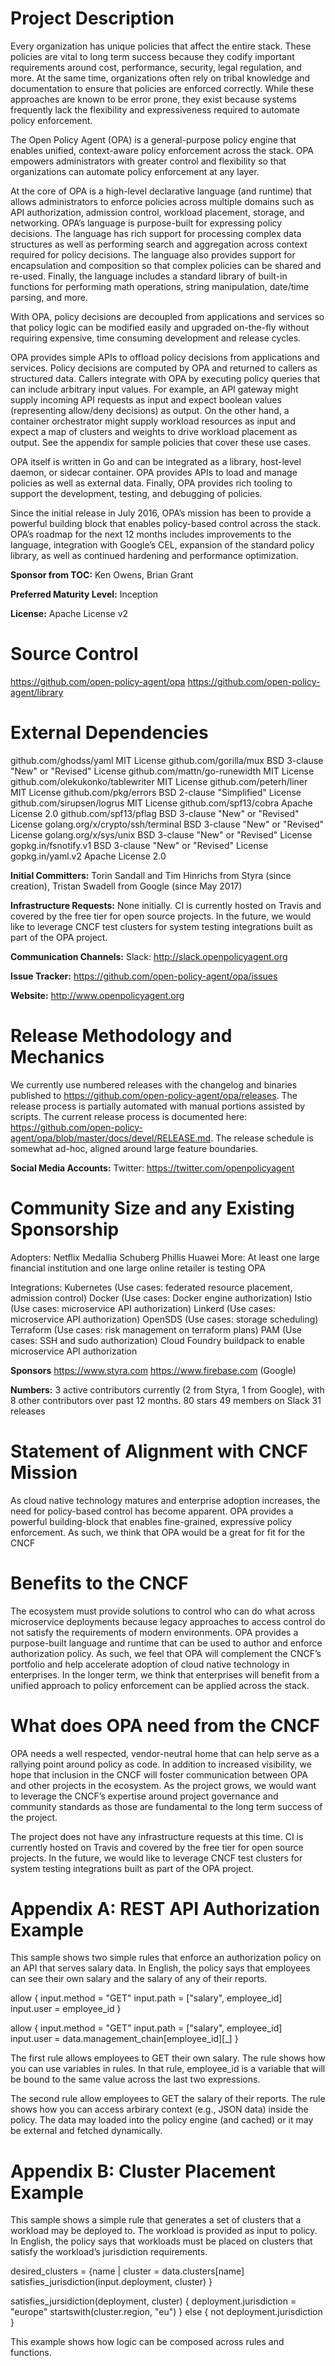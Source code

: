 # Project Description

Every organization has unique policies that affect the entire stack. These policies are vital to long term success because they codify
important requirements around cost, performance, security, legal regulation, and more. At the same time, organizations often rely on
tribal knowledge and documentation to ensure that policies are enforced correctly. While these approaches are known to be error prone,
they exist because systems frequently lack the flexibility and expressiveness required to automate policy enforcement.

The Open Policy Agent (OPA) is a general-purpose policy engine that enables unified, context-aware policy enforcement across the stack.
OPA empowers administrators with greater control and flexibility so that organizations can automate policy enforcement at any layer.

At the core of OPA is a high-level declarative language (and runtime) that allows administrators to enforce policies across multiple
domains such as API authorization, admission control, workload placement, storage, and networking. OPA’s language is purpose-built for 
expressing policy decisions. The language has rich support for processing complex data structures as well as performing search and 
aggregation across context required for policy decisions. The language also provides support for encapsulation and composition so that 
complex policies can be shared and re-used. Finally, the language includes a standard library of built-in functions for performing math 
operations, string manipulation, date/time parsing, and more.

With OPA, policy decisions are decoupled from applications and services so that policy logic can be modified easily and upgraded 
on-the-fly without requiring expensive, time consuming development and release cycles.

OPA provides simple APIs to offload policy decisions from applications and services. Policy decisions are computed by OPA and returned 
to callers as structured data. Callers integrate with OPA by executing policy queries that can include arbitrary input values. For 
example, an API gateway might supply incoming API requests as input and expect boolean values (representing allow/deny decisions) as 
output. On the other hand, a container orchestrator might supply workload resources as input and expect a map of clusters and weights 
to drive workload placement as output. See the appendix for sample policies that cover these use cases.

OPA itself is written in Go and can be integrated as a library, host-level daemon, or sidecar container. OPA provides APIs to load and 
manage policies as well as external data. Finally, OPA provides rich tooling to support the development, testing, and debugging of 
policies.

Since the initial release in July 2016, OPA’s mission has been to provide a powerful building block that enables policy-based control 
across the stack. OPA’s roadmap for the next 12 months includes improvements to the language, integration with Google’s CEL, expansion 
of the standard policy library, as well as continued hardening and performance optimization.

**Sponsor from TOC:** Ken Owens, Brian Grant

**Preferred Maturity Level:** Inception

**License:** Apache License v2

# Source Control
https://github.com/open-policy-agent/opa
https://github.com/open-policy-agent/library

# External Dependencies

github.com/ghodss/yaml             MIT License
github.com/gorilla/mux             BSD 3-clause "New" or "Revised" License
github.com/mattn/go-runewidth      MIT License
github.com/olekukonko/tablewriter  MIT License
github.com/peterh/liner            MIT License
github.com/pkg/errors              BSD 2-clause "Simplified" License
github.com/sirupsen/logrus         MIT License
github.com/spf13/cobra             Apache License 2.0
github.com/spf13/pflag             BSD 3-clause "New" or "Revised" License
golang.org/x/crypto/ssh/terminal   BSD 3-clause "New" or "Revised" License
golang.org/x/sys/unix              BSD 3-clause "New" or "Revised" License
gopkg.in/fsnotify.v1               BSD 3-clause "New" or "Revised" License
gopkg.in/yaml.v2                   Apache License 2.0


**Initial Committers:** Torin Sandall and Tim Hinrichs from Styra (since creation), Tristan Swadell from Google (since May 2017)

**Infrastructure Requests:** None initially. CI is currently hosted on Travis and covered by the free tier for open source projects. In 
the future, we would like to leverage CNCF test clusters for system testing integrations built as part of the OPA project.

**Communication Channels:**
Slack: http://slack.openpolicyagent.org

**Issue Tracker:** https://github.com/open-policy-agent/opa/issues

**Website:** http://www.openpolicyagent.org

# Release Methodology and Mechanics

We currently use numbered releases with the changelog and binaries published to https://github.com/open-policy-agent/opa/releases. 
The release process is partially automated with manual portions assisted by scripts. The current release process is documented here: 
https://github.com/open-policy-agent/opa/blob/master/docs/devel/RELEASE.md. The release schedule is somewhat ad-hoc, aligned around 
large feature boundaries.

**Social Media Accounts:**
Twitter: https://twitter.com/openpolicyagent

# Community Size and any Existing Sponsorship

Adopters:
Netflix
Medallia
Schuberg Phillis
Huawei
More: At least one large financial institution and one large online retailer is testing OPA

Integrations:
Kubernetes (Use cases: federated resource placement, admission control)
Docker (Use cases: Docker engine authorization)
Istio (Use cases: microservice API authorization)
Linkerd (Use cases: microservice API authorization)
OpenSDS (Use cases: storage scheduling)
Terraform (Use cases: risk management on terraform plans)
PAM (Use cases: SSH and sudo authorization)
Cloud Foundry buildpack to enable microservice API authorization

**Sponsors**
https://www.styra.com
https://www.firebase.com (Google)

**Numbers:**
3 active contributors currently (2 from Styra, 1 from Google), with 8 other contributors over past 12 months.
80 stars
49 members on Slack
31 releases

# Statement of Alignment with CNCF Mission

As cloud native technology matures and enterprise adoption increases, the need for policy-based control has become apparent. OPA 
provides a powerful building-block that enables fine-grained, expressive policy enforcement.  As such, we think that OPA would be a 
great for fit for the CNCF

# Benefits to the CNCF

The ecosystem must provide solutions to control who can do what across microservice deployments because legacy approaches to access 
control do not satisfy the requirements of modern environments. OPA provides a purpose-built language and runtime that can be used to 
author and enforce authorization policy. As such, we feel that OPA will complement the CNCF’s portfolio and help accelerate adoption of 
cloud native technology in enterprises. In the longer term, we think that enterprises will benefit from a unified approach to policy 
enforcement can be applied across the stack.

# What does OPA need from the CNCF

OPA needs a well respected, vendor-neutral home that can help serve as a rallying point around policy as code. In addition to increased 
visibility, we hope that inclusion in the CNCF will foster communication between OPA and other projects in the ecosystem. As the project
grows, we would want to leverage the CNCF’s expertise around project governance and community standards as those are fundamental to the 
long term success of the project.

The project does not have any infrastructure requests at this time. CI is currently hosted on Travis and covered by the free tier for 
open source projects. In the future, we would like to leverage CNCF test clusters for system testing integrations built as part of the 
OPA project.

# Appendix A: REST API Authorization Example

This sample shows two simple rules that enforce an authorization policy on an API that serves salary data. In English, the policy says 
that employees can see their own salary and the salary of any of their reports.

allow {
	input.method = "GET"
	input.path = ["salary", employee_id]
	input.user = employee_id
}


allow {
	input.method = "GET"
	input.path = ["salary", employee_id]
	input.user = data.management_chain[employee_id][_]
}


The first rule allows employees to GET their own salary. The rule shows how you can use variables in rules. In that rule, employee_id is
a variable that will be bound to the same value across the last two expressions.

The second rule allow employees to GET the salary of their reports. The rule shows how you can access arbirary context (e.g., JSON data)
inside the policy. The data may loaded into the policy engine (and cached) or it may be external and fetched dynamically.


# Appendix B: Cluster Placement Example

This sample shows a simple rule that generates a set of clusters that a workload may be deployed to. The workload is provided as input 
to policy. In English, the policy says that workloads must be placed on clusters that satisfy the workload’s jurisdiction requirements.

desired_clusters = {name |
	cluster = data.clusters[name]
	satisfies_jurisdiction(input.deployment, cluster)
}


satisfies_jursidiction(deployment, cluster) {
	deployment.jurisdiction = "europe"
	startswith(cluster.region, "eu")
} else {
	not deployment.jurisdiction
}

This example shows how logic can be composed across rules and functions.
